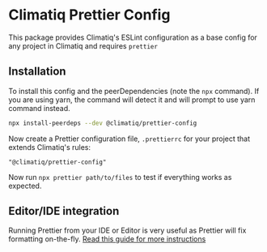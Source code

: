 # Climatiq Prettier Config

This package provides Climatiq's ESLint configuration as a base config for any project in Climatiq and requires `prettier`

## Installation

To install this config and the peerDependencies (note the `npx` command). If you are using yarn, the command will detect it and will prompt to use yarn command instead.

```bash
npx install-peerdeps --dev @climatiq/prettier-config
```

Now create a Prettier configuration file, `.prettierrc` for your project that extends Climatiq's rules:

```prettier
"@climatiq/prettier-config"
```

Now run `npx prettier path/to/files` to test if everything works as expected.

## Editor/IDE integration

Running Prettier from your IDE or Editor is very useful as Prettier will fix formatting on-the-fly. [Read this guide for more instructions](https://prettier.io/docs/en/editors.html) 